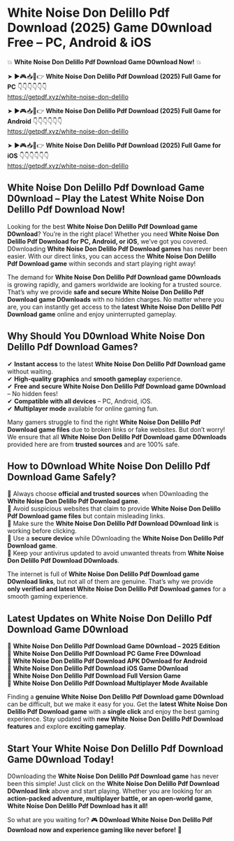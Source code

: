 # White Noise Don Delillo Pdf Download (2025) Game D0wnload Free – PC, Android & iOS

💥 **White Noise Don Delillo Pdf Download Game D0wnload Now!** 💥  

➤ ►🎮📥📱👉 **White Noise Don Delillo Pdf Download (2025) Full Game for PC** 👇👇👇👇👇👇  
https://getpdf.xyz/white-noise-don-delillo  

➤ ►🎮📥📱👉 **White Noise Don Delillo Pdf Download (2025) Full Game for Android** 👇👇👇👇👇👇  
https://getpdf.xyz/white-noise-don-delillo  

➤ ►🎮📥📱👉 **White Noise Don Delillo Pdf Download (2025) Full Game for iOS** 👇👇👇👇👇👇  
https://getpdf.xyz/white-noise-don-delillo  

## White Noise Don Delillo Pdf Download Game D0wnload – Play the Latest White Noise Don Delillo Pdf Download Now!

Looking for the best **White Noise Don Delillo Pdf Download game D0wnload**? You’re in the right place! Whether you need **White Noise Don Delillo Pdf Download for PC, Android, or iOS**, we’ve got you covered. D0wnloading **White Noise Don Delillo Pdf Download games** has never been easier. With our direct links, you can access the **White Noise Don Delillo Pdf Download game** within seconds and start playing right away!  

The demand for **White Noise Don Delillo Pdf Download game D0wnloads** is growing rapidly, and gamers worldwide are looking for a trusted source. That’s why we provide **safe and secure White Noise Don Delillo Pdf Download game D0wnloads** with no hidden charges. No matter where you are, you can instantly get access to the **latest White Noise Don Delillo Pdf Download game** online and enjoy uninterrupted gameplay.  

## **Why Should You D0wnload White Noise Don Delillo Pdf Download Games?**  

✔ **Instant access** to the latest **White Noise Don Delillo Pdf Download game** without waiting.  
✔ **High-quality graphics** and **smooth gameplay** experience.  
✔ **Free and secure White Noise Don Delillo Pdf Download game D0wnload** – No hidden fees!  
✔ **Compatible with all devices** – PC, Android, iOS.  
✔ **Multiplayer mode** available for online gaming fun.  

Many gamers struggle to find the right **White Noise Don Delillo Pdf Download game files** due to broken links or fake websites. But don’t worry! We ensure that all **White Noise Don Delillo Pdf Download game D0wnloads** provided here are from **trusted sources** and are 100% safe.  

## **How to D0wnload White Noise Don Delillo Pdf Download Game Safely?**  

📌 Always choose **official and trusted sources** when D0wnloading the **White Noise Don Delillo Pdf Download game**.  
📌 Avoid suspicious websites that claim to provide **White Noise Don Delillo Pdf Download game files** but contain misleading links.  
📌 Make sure the **White Noise Don Delillo Pdf Download D0wnload link** is working before clicking.  
📌 Use a **secure device** while D0wnloading the **White Noise Don Delillo Pdf Download game**.  
📌 Keep your antivirus updated to avoid unwanted threats from **White Noise Don Delillo Pdf Download D0wnloads**.  

The internet is full of **White Noise Don Delillo Pdf Download game D0wnload links**, but not all of them are genuine. That’s why we provide **only verified and latest White Noise Don Delillo Pdf Download games** for a smooth gaming experience.  

## **Latest Updates on White Noise Don Delillo Pdf Download Game D0wnload**  

🔹 **White Noise Don Delillo Pdf Download Game D0wnload – 2025 Edition**  
🔹 **White Noise Don Delillo Pdf Download PC Game Free D0wnload**  
🔹 **White Noise Don Delillo Pdf Download APK D0wnload for Android**  
🔹 **White Noise Don Delillo Pdf Download iOS Game D0wnload**  
🔹 **White Noise Don Delillo Pdf Download Full Version Game**  
🔹 **White Noise Don Delillo Pdf Download Multiplayer Mode Available**  

Finding a **genuine White Noise Don Delillo Pdf Download game D0wnload** can be difficult, but we make it easy for you. Get the **latest White Noise Don Delillo Pdf Download game** with a **single click** and enjoy the best gaming experience. Stay updated with **new White Noise Don Delillo Pdf Download features** and explore **exciting gameplay**.  

## **Start Your White Noise Don Delillo Pdf Download Game D0wnload Today!**  

D0wnloading the **White Noise Don Delillo Pdf Download game** has never been this simple! Just click on the **White Noise Don Delillo Pdf Download D0wnload link** above and start playing. Whether you are looking for an **action-packed adventure, multiplayer battle, or an open-world game**, **White Noise Don Delillo Pdf Download has it all!**  

So what are you waiting for? 🎮 **D0wnload White Noise Don Delillo Pdf Download now and experience gaming like never before!** 🚀  